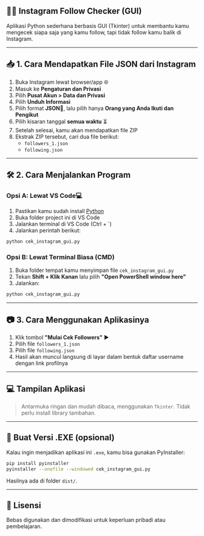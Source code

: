 ## 🕵️‍♀️ Instagram Follow Checker (GUI)

Aplikasi Python sederhana berbasis GUI (Tkinter) untuk membantu kamu mengecek siapa saja yang kamu follow, tapi tidak follow kamu balik di Instagram.

---

## 📥 1. Cara Mendapatkan File JSON dari Instagram

1. Buka Instagram lewat browser/app 🌐
2. Masuk ke **Pengaturan dan Privasi**
3. Pilih **Pusat Akun > Data dan Privasi**
4. Pilih **Unduh Informasi**
5. Pilih format **JSON**📄, lalu pilih hanya **Orang yang Anda Ikuti dan Pengikut**
6. Pilih kisaran tanggal **semua waktu** ⏳
7. Setelah selesai, kamu akan mendapatkan file ZIP
8. Ekstrak ZIP tersebut, cari dua file berikut:
   - `followers_1.json`
   - `following.json`

---

## 🛠 2. Cara Menjalankan Program

### Opsi A: Lewat VS Code💻

1. Pastikan kamu sudah install [Python](https://www.python.org/downloads/)
2. Buka folder project ini di VS Code
3. Jalankan terminal di VS Code (Ctrl + `)
4. Jalankan perintah berikut:

```bash
python cek_instagram_gui.py
```

### Opsi B: Lewat Terminal Biasa (CMD)

1. Buka folder tempat kamu menyimpan file `cek_instagram_gui.py`
2. Tekan **Shift + Klik Kanan** lalu pilih **"Open PowerShell window here"**
3. Jalankan:

```bash
python cek_instagram_gui.py
```

---

## 📷 3. Cara Menggunakan Aplikasinya

1. Klik tombol **"Mulai Cek Followers"** ▶️
2. Pilih file `followers_1.json`
3. Pilih file `following.json`
4. Hasil akan muncul langsung di layar dalam bentuk daftar username dengan link profilnya

---

## 💻 Tampilan Aplikasi

> Antarmuka ringan dan mudah dibaca, menggunakan `Tkinter`. Tidak perlu install library tambahan.

---

## 🔧 Buat Versi .EXE (opsional)

Kalau ingin menjadikan aplikasi ini `.exe`, kamu bisa gunakan PyInstaller:

```bash
pip install pyinstaller
pyinstaller --onefile --windowed cek_instagram_gui.py
```

Hasilnya ada di folder `dist/`.

---

## 📄 Lisensi

Bebas digunakan dan dimodifikasi untuk keperluan pribadi atau pembelajaran.
